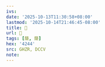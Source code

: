 ```yaml
---
ivs:
date: '2025-10-13T11:30:58+08:00'
lastmod: '2025-10-14T21:46:45-08:00'
title: 󰧳
url: 󰧳
tags: [䉄, 䉄]
hex: '4244'
src: GHZR, DCCV
note:
---
```

